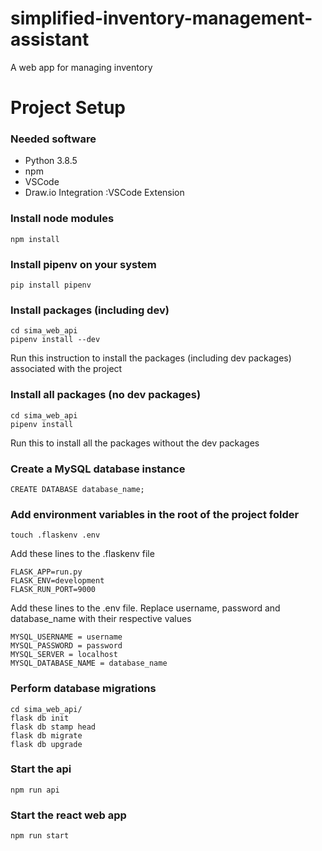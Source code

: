 # simplified-inventory-management-assistant
A web app for managing inventory

# Project Setup
### Needed software
* Python 3.8.5
* npm
* VSCode
* Draw.io Integration :VSCode Extension
  
### Install node modules
```
npm install
```
### Install pipenv on your system
```
pip install pipenv
```
### Install packages (including dev)
```
cd sima_web_api
pipenv install --dev
```
Run this instruction to install the packages (including dev packages) associated with the project

### Install all packages (no dev packages)
```
cd sima_web_api
pipenv install
```
Run this to install all the packages without the dev packages

### Create a MySQL database instance
```
CREATE DATABASE database_name;
```

### Add environment variables in the root of the project folder
```
touch .flaskenv .env
```

Add these lines to the .flaskenv file
```
FLASK_APP=run.py
FLASK_ENV=development
FLASK_RUN_PORT=9000
```

Add these lines to the .env file. Replace username, password and database_name with their respective values
```
MYSQL_USERNAME = username
MYSQL_PASSWORD = password
MYSQL_SERVER = localhost
MYSQL_DATABASE_NAME = database_name
```

### Perform database migrations
```
cd sima_web_api/
flask db init
flask db stamp head
flask db migrate
flask db upgrade
```

### Start the api
```
npm run api
```

### Start the react web app
```
npm run start
```